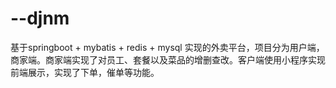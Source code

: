 # --djnm
基于springboot + mybatis + redis + mysql 实现的外卖平台，项目分为用户端，商家端。商家端实现了对员工、套餐以及菜品的增删查改。客户端使用小程序实现前端展示，实现了下单，催单等功能。
